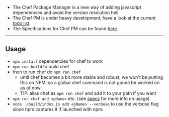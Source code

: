 - The Chef Package Manager is a new way of adding javascript dependencies and avoid the version resolution hell. <br />
- The Chef PM is under heavy development, have a look at the current [todo list](./TODO.md). <br />
- The Specifications for Chef PM can be found [here](./SPECS.md).

---

## Usage
- `npm install` dependencies for chef to work
- `npm run build` to build chef
- then to run chef do `npm run chef`
    - until chef becomes a bit more stable and robust, we won't be putting this on NPM, so a global chef command is not gonna be worked on as of now
    - TIP: alias chef as `npm run chef` and add it to your path if you want
- `npm run chef add <pName>` etc. (see [specs](./SPECS.md) for more info on usage)
- `node ./build/index.js add <pName> --verbose` to use the verbose flag since npm captures it if launched with npm.

